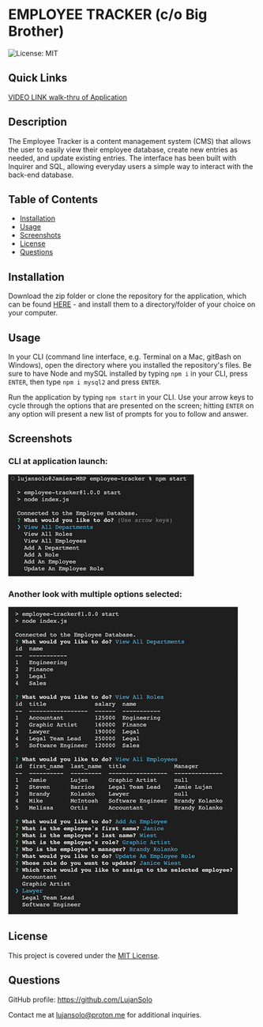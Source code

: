 # EMPLOYEE TRACKER (c/o Big Brother)

![License: MIT](https://img.shields.io/badge/License-MIT-yellow.svg)

## Quick Links

[VIDEO LINK walk-thru of Application](https://drive.google.com/file/d/1bQKBUkhNyI-GKHSJGebdCy2vGvmMTPTj/view)


## Description

The Employee Tracker is a content management system (CMS) that allows the user to easily view their employee database, create new entries as needed, and update existing entries. The interface has been built with Inquirer and SQL, allowing everyday users a simple way to interact with the back-end database.

## Table of Contents

- [Installation](#installation)
- [Usage](#usage)
- [Screenshots](#screenshots)
- [License](#license)
- [Questions](#questions)

## Installation

Download the zip folder or clone the repository for the application, which can be found [HERE](https://github.com/LujanSolo/employee-tracker) - and install them to a directory/folder of your choice on your computer.

## Usage

In your CLI (command line interface, e.g. Terminal on a Mac, gitBash on Windows), open the directory where you installed the repository's files. Be sure to have Node and mySQL installed by typing `npm i` in your CLI, press `ENTER`, then type `npm i mysql2` and press `ENTER`.

Run the application by typing `npm start` in your CLI. Use your arrow keys to cycle through the options that are presented on the screen; hitting `ENTER` on any option will present a new list of prompts for you to follow and answer.

## Screenshots

### CLI at application launch:

![Initial look at launch of application](./assets/images/emp-tracker1.png)

### Another look with multiple options selected:

![Look of application with update user details showing](./assets/images/emp-tracker2.png)


## License

This project is covered under the [MIT License](https://opensource.org/licenses/MIT).

## Questions

GitHub profile: https://github.com/LujanSolo

Contact me at lujansolo@proton.me for additional inquiries.
